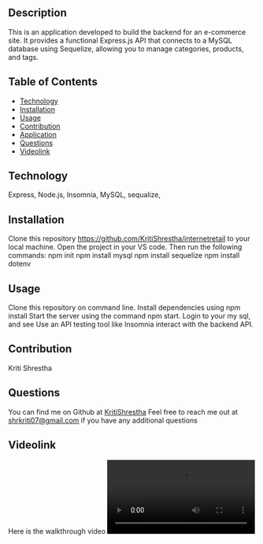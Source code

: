 ## Description
This is an application developed to build  the backend for an e-commerce site. It provides a functional Express.js API that connects to a MySQL database using Sequelize, allowing you to manage categories, products, and tags.

## Table of Contents
- [Technology](#technology)
- [Installation](#installation)
- [Usage](#usage)
- [Contribution](#contribution)
- [Application](#application)
- [Questions](#questions)
- [Videolink](#Videolink)

## Technology
Express, Node.js, Insomnia, MySQL, sequalize, 

## Installation
Clone this repository https://github.com/KritiShrestha/internetretail to your local machine. Open the project in your VS code. Then run the following commands:
npm init
npm install mysql
npm install sequelize
npm install dotenv

## Usage
Clone this repository on command line. 
Install dependencies using npm install
Start the server using the command npm start.
Login to your my sql, and see
Use an API testing tool like Insomnia  interact with the backend API.

        
## Contribution
Kriti Shrestha

## Questions
You can find me on Github at [KritiShrestha](https://github.com/KritiShrestha)
Feel free to reach me out at shrkriti07@gmail.com if you have any additional questions

## Videolink
Here is the walkthrough video ![Videolink](./assets/video/internetretail.webm)


